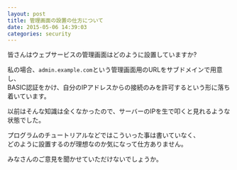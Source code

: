 ```yaml
---
layout: post
title: 管理画面の設置の仕方について
date: 2015-05-06 14:39:03
categories: security
---
```

<!-- {% raw %} -->
<p>皆さんはウェブサービスの管理画面はどのように設置していますか?</p>

<p>私の場合、<code>admin.example.com</code>という管理画面用のURLをサブドメインで用意し、<br>
BASIC認証をかけ、自分のIPアドレスからの接続のみを許可するという形に落ち着いています。</p>

<p>以前はそんな知識は全くなかったので、サーバーのIPを生で叩くと見れるような状態でした。</p>

<p>プログラムのチュートリアルなどではこういった事は書いていなく、<br>
どのように設置するのが理想なのか気になって仕方ありません。</p>

<p>みなさんのご意見を聞かせていただけないでしょうか。</p>
<!-- {% endraw %} -->
